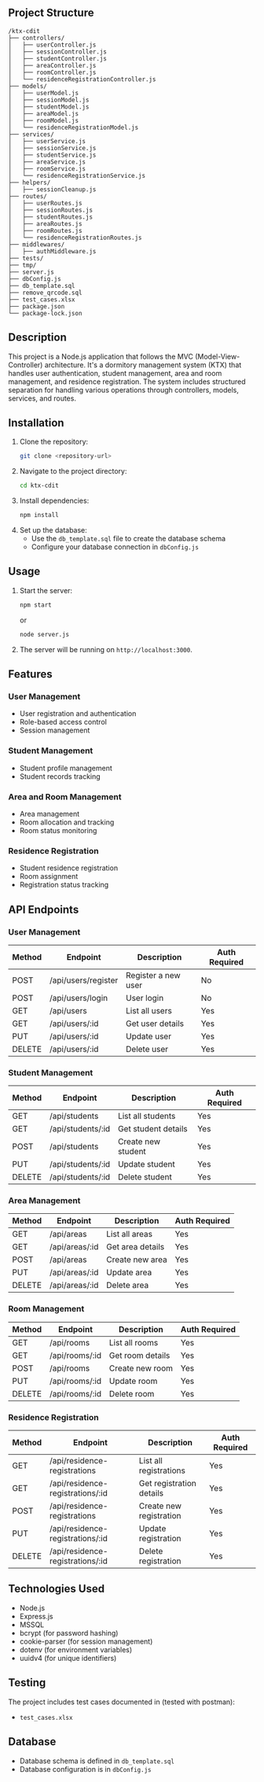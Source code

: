 ## Project Structure
```
/ktx-cdit
├── controllers/
│   ├── userController.js
│   ├── sessionController.js
│   ├── studentController.js
│   ├── areaController.js
│   ├── roomController.js
│   └── residenceRegistrationController.js
├── models/
│   ├── userModel.js
│   ├── sessionModel.js
│   ├── studentModel.js
│   ├── areaModel.js
│   ├── roomModel.js
│   └── residenceRegistrationModel.js
├── services/
│   ├── userService.js
│   ├── sessionService.js
│   ├── studentService.js
│   ├── areaService.js
│   ├── roomService.js
│   └── residenceRegistrationService.js
├── helpers/
│   ├── sessionCleanup.js
├── routes/
│   ├── userRoutes.js
│   ├── sessionRoutes.js
│   ├── studentRoutes.js
│   ├── areaRoutes.js
│   ├── roomRoutes.js
│   └── residenceRegistrationRoutes.js
├── middlewares/
│   ├── authMiddleware.js
├── tests/
├── tmp/
├── server.js
├── dbConfig.js
├── db_template.sql
├── remove_qrcode.sql
├── test_cases.xlsx
├── package.json
└── package-lock.json
```

## Description
This project is a Node.js application that follows the MVC (Model-View-Controller) architecture. It's a dormitory management system (KTX) that handles user authentication, student management, area and room management, and residence registration. The system includes structured separation for handling various operations through controllers, models, services, and routes.

## Installation

1. Clone the repository:
   ```sh
   git clone <repository-url>
   ```
2. Navigate to the project directory:
   ```sh
   cd ktx-cdit
   ```
3. Install dependencies:
   ```sh
   npm install
   ```
4. Set up the database:
   - Use the `db_template.sql` file to create the database schema
   - Configure your database connection in `dbConfig.js`

## Usage

1. Start the server:
   ```sh
   npm start
   ```
   or
   ```sh
   node server.js
   ```
2. The server will be running on `http://localhost:3000`.

## Features

### User Management
- User registration and authentication
- Role-based access control
- Session management

### Student Management
- Student profile management
- Student records tracking

### Area and Room Management
- Area management
- Room allocation and tracking
- Room status monitoring

### Residence Registration
- Student residence registration
- Room assignment
- Registration status tracking

## API Endpoints

### User Management
| Method | Endpoint | Description | Auth Required |
|--------|----------|-------------|---------------|
| POST | /api/users/register | Register a new user | No |
| POST | /api/users/login | User login | No |
| GET | /api/users | List all users | Yes |
| GET | /api/users/:id | Get user details | Yes |
| PUT | /api/users/:id | Update user | Yes |
| DELETE | /api/users/:id | Delete user | Yes |

### Student Management
| Method | Endpoint | Description | Auth Required |
|--------|----------|-------------|---------------|
| GET | /api/students | List all students | Yes |
| GET | /api/students/:id | Get student details | Yes |
| POST | /api/students | Create new student | Yes |
| PUT | /api/students/:id | Update student | Yes |
| DELETE | /api/students/:id | Delete student | Yes |

### Area Management
| Method | Endpoint | Description | Auth Required |
|--------|----------|-------------|---------------|
| GET | /api/areas | List all areas | Yes |
| GET | /api/areas/:id | Get area details | Yes |
| POST | /api/areas | Create new area | Yes |
| PUT | /api/areas/:id | Update area | Yes |
| DELETE | /api/areas/:id | Delete area | Yes |

### Room Management
| Method | Endpoint | Description | Auth Required |
|--------|----------|-------------|---------------|
| GET | /api/rooms | List all rooms | Yes |
| GET | /api/rooms/:id | Get room details | Yes |
| POST | /api/rooms | Create new room | Yes |
| PUT | /api/rooms/:id | Update room | Yes |
| DELETE | /api/rooms/:id | Delete room | Yes |

### Residence Registration
| Method | Endpoint | Description | Auth Required |
|--------|----------|-------------|---------------|
| GET | /api/residence-registrations | List all registrations | Yes |
| GET | /api/residence-registrations/:id | Get registration details | Yes |
| POST | /api/residence-registrations | Create new registration | Yes |
| PUT | /api/residence-registrations/:id | Update registration | Yes |
| DELETE | /api/residence-registrations/:id | Delete registration | Yes |

## Technologies Used
- Node.js
- Express.js
- MSSQL
- bcrypt (for password hashing)
- cookie-parser (for session management)
- dotenv (for environment variables)
- uuidv4 (for unique identifiers)

## Testing
The project includes test cases documented in (tested with postman):
- `test_cases.xlsx`

## Database
- Database schema is defined in `db_template.sql`
- Database configuration is in `dbConfig.js`

